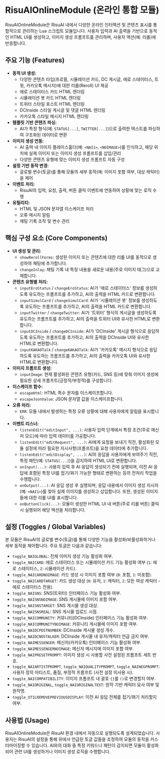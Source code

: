 # RisuAIOnlineModule (온라인 통합 모듈)

RisuAIOnlineModule은 RisuAI 내에서 다양한 온라인 인터랙션 및 콘텐츠 표시를 통합적으로 관리하는 Lua 스크립트 모듈입니다. 사용자 입력과 AI 출력을 기반으로 동적인 HTML UI를 생성하고, 이미지 생성 프롬프트를 관리하며, 사용자 액션(예: 리롤)에 반응합니다.

## 주요 기능 (Features)

*   **동적 UI 생성:**
    *   다양한 콘텐츠 타입(프로필, 시뮬레이션 카드, DC 게시글, 에로 스테이터스, 트윗, 카카오톡 메시지)에 대한 리롤(Reroll) UI 제공
    *   에로 스테이터스 카드 HTML 렌더링
    *   시뮬레이션 봇 카드 HTML 렌더링
    *   트위터 스타일 포스트 HTML 렌더링
    *   DCInside 스타일 게시글 및 댓글 HTML 렌더링
    *   카카오톡 스타일 메시지 HTML 렌더링
*   **템플릿 기반 콘텐츠 파싱:**
    *   AI가 특정 형식(예: `STATUS[...]`, `TWITTER[...]`)으로 출력한 텍스트를 파싱하여 구조화된 데이터로 변환
*   **이미지 생성 연동:**
    *   AI 출력 내 이미지 플레이스홀더(예: `<NAI1>`, `<NOIMAGE>`)를 인식하고, 해당 위치에 실제 이미지 또는 이미지 생성 프롬프트를 삽입/관리
    *   다양한 콘텐츠 유형에 맞는 이미지 생성 프롬프트 자동 구성
*   **설정 기반 동작 변경:**
    *   글로벌 변수(토글)를 통해 모듈의 세부 동작(예: 이미지 포함 여부, 대상 캐릭터)을 제어
*   **이벤트 처리:**
    *   RisuAI의 입력, 요청, 출력, 버튼 클릭 이벤트에 연동하여 상황에 맞는 로직 수행
*   **유틸리티:**
    *   HTML 및 JSON 문자열 이스케이프 처리
    *   오류 메시지 알림
    *   채팅 기록 조작 및 변수 관리

## 핵심 구성 요소 (Core Components)

*   **UI 생성 및 관리:**
    *   `showRerollForms`: 생성된 이미지 또는 콘텐츠에 대한 리롤 UI를 동적으로 생성하여 채팅에 추가합니다.
    *   `changeInlay`: 채팅 기록 내 특정 내용을 새로운 내용(주로 이미지 태그)으로 교체합니다.
*   **콘텐츠 유형별 처리:**
    *   `inputEroStatus` / `changeEroStatus`: AI가 '에로 스테이터스' 정보를 생성하도록 유도하는 프롬프트를 추가하고, AI의 출력을 HTML 카드로 변환합니다.
    *   `inputSimulCard` / `changeSimulCard`: AI가 '시뮬레이션 봇' 정보를 생성하도록 유도하는 프롬프트를 추가하고, AI의 출력을 HTML 카드로 변환합니다.
    *   `inputTwitter` / `changeTwitter`: AI가 '트위터' 형식의 게시글을 생성하도록 유도하는 프롬프트를 추가하고, AI의 출력을 트위터 UI와 유사한 HTML로 변환합니다.
    *   `inputDCInside` / `changeDCInside`: AI가 'DCInside' 게시글 형식으로 응답하도록 유도하는 프롬프트를 추가하고, AI의 출력을 DCInside UI와 유사한 HTML로 변환합니다.
    *   `inputKAKAOTalk` / `changeKAKAOTalk`: AI가 '카카오톡' 메시지 형식으로 응답하도록 유도하는 프롬프트를 추가하고, AI의 출력을 카카오톡 UI와 유사한 HTML로 변환합니다.
*   **이미지 프롬프트 생성:**
    *   `inputImage`: 현재 활성화된 콘텐츠 유형(카드, SNS 등)에 맞춰 이미지 생성에 필요한 상세 프롬프트(긍정적/부정적)를 구성합니다.
*   **이스케이프 함수:**
    *   `escapeHtml`: HTML 특수 문자를 이스케이프합니다.
    *   `escapeJsonValue`: JSON 문자열 값을 이스케이프합니다.
*   **오류 처리:**
    *   `ERR`: 모듈 내에서 발생하는 특정 오류 상황에 대해 사용자에게 알림을 표시합니다.
*   **이벤트 리스너:**
    *   `listenEdit("editInput", ...)`: 사용자 입력 단계에서 특정 조건(주로 메신저 모드)에 따라 입력 데이터를 가공합니다.
    *   `listenEdit("editRequest", ...)`: AI에게 요청을 보내기 직전, 활성화된 모듈 설정에 따라 필요한 지시사항(프롬프트)을 요청 데이터에 추가합니다.
    *   `listenEdit("editDisplay", ...)`: AI의 응답을 사용자에게 보여주기 직전, 특정 패턴(예: `STATUS[...]`)을 감지하여 HTML UI로 변환합니다.
    *   `onInput(...)`: 사용자 입력 후 AI 응답이 생성되기 전에 실행되며, 이전 AI 응답에 포함된 특정 UI를 접기/펴기 가능한 형태로 변환하는 등의 전처리 작업을 수행합니다.
    *   `onOutput(...)`: AI 응답 생성 후 실행되며, 응답 내용에서 이미지 생성 지시자(예: `<NAI1>`)를 찾아 실제 이미지를 생성하고 삽입합니다. 또한, 생성된 이미지들에 대한 리롤 UI를 표시합니다.
    *   `onButtonClick(...)`: 모듈이 생성한 HTML UI 내 버튼(주로 리롤 버튼) 클릭 시 실행되어 해당 액션을 처리합니다.

## 설정 (Toggles / Global Variables)

본 모듈은 RisuAI의 글로벌 변수(토글)를 통해 다양한 기능을 활성화/비활성화하거나 세부 동작을 제어합니다. 주요 토글은 다음과 같습니다:

*   `toggle_NAIGLOBAL`: 전체 이미지 생성 기능 활성화 여부.
*   `toggle_NAICARD`: 에로 스테이터스 또는 시뮬레이션 카드 기능 활성화 여부 (`1`: 에로 스테이터스, `2`: 시뮬레이션 카드).
*   `toggle_NAICARDNOIMAGE`: 카드 생성 시 이미지 포함 여부 (`0`: 포함, `1`: 미포함).
*   `toggle_NAICARDTARGET`: 카드 생성 대상 (`0`: 유저, `1`: 캐릭터, `2`: 모든 여성 캐릭터 - 에로 스테이터스 전용).
*   `toggle_NAISNS`: SNS(트위터) 인터페이스 기능 활성화 여부.
*   `toggle_NAISNSNOIMAGE`: SNS 게시물에 이미지 포함 여부.
*   `toggle_NAISNSTARGET`: SNS 게시물 생성 대상.
*   `toggle_NAISNSREAL`: SNS 게시물 업로드 시점.
*   `toggle_NAICOMMUNITY`: 커뮤니티(DCInside) 인터페이스 기능 활성화 여부.
*   `toggle_NAICOMMUNITYNOIMAGE`: 커뮤니티 게시물에 이미지 포함 여부.
*   `toggle_NAIDCPOSTNUMBER`: DCInside 게시물 생성 개수.
*   `toggle_NAIDCNOSTALKER`: DCInside 게시물 내 유저/캐릭터 언급 금지 여부.
*   `toggle_NAIMESSENGER`: 메신저(카카오톡) 인터페이스 기능 활성화 여부.
*   `toggle_NAIMESSENGERNOIMAGE`: 메신저 메시지에 이미지 포함 여부.
*   `toggle_NAIPRESETPROMPT`: 이미지 생성 시 사용할 사전 설정된 프롬프트 세트 번호.
*   `toggle_NAIARTISTPROMPT`, `toggle_NAIQUALITYPROMPT`, `toggle_NAINEGPROMPT`: 사용자 정의 아티스트, 품질, 부정적 프롬프트 (사전 설정 미사용 시).
*   `toggle_NAICOMPATIBILITY`: 이미지 프롬프트 내 괄호 `{}`를 `()`로 변경할지 여부.
*   `toggle_NAIORIGINAL`, `toggle_NAIORIGINALTEXT`: 원작 기반 캐릭터 묘사 여부 및 원작명.
*   `toggle_UTILREMOVEPREVIOUSDISPLAY`: 이전 AI 응답 전체를 접기/펴기 처리할지 여부.

## 사용법 (Usage)

RisuAIOnlineModule은 RisuAI 환경 내에서 자동으로 실행되도록 설계되었습니다. 사용자는 RisuAI의 설정을 통해 위에서 언급된 토글 값들을 조정하여 모듈의 동작을 커스터마이징할 수 있습니다. AI와의 대화 중 특정 키워드나 패턴이 감지되면 모듈이 활성화되어 관련 UI를 생성하거나 이미지 생성 로직을 수행합니다.
